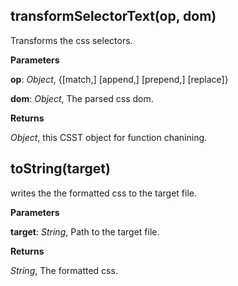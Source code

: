 transformSelectorText(op, dom)
------------------------------
Transforms the css selectors.


**Parameters**

**op**:  *Object*,  {[match,] [append,] [prepend,] [replace]}

**dom**:  *Object*,  The parsed css dom.

**Returns**

*Object*,  this CSST object for function chanining.

toString(target)
----------------
writes the the formatted css to the target file.


**Parameters**

**target**:  *String*,  Path to the target file.

**Returns**

*String*,  The formatted css.

